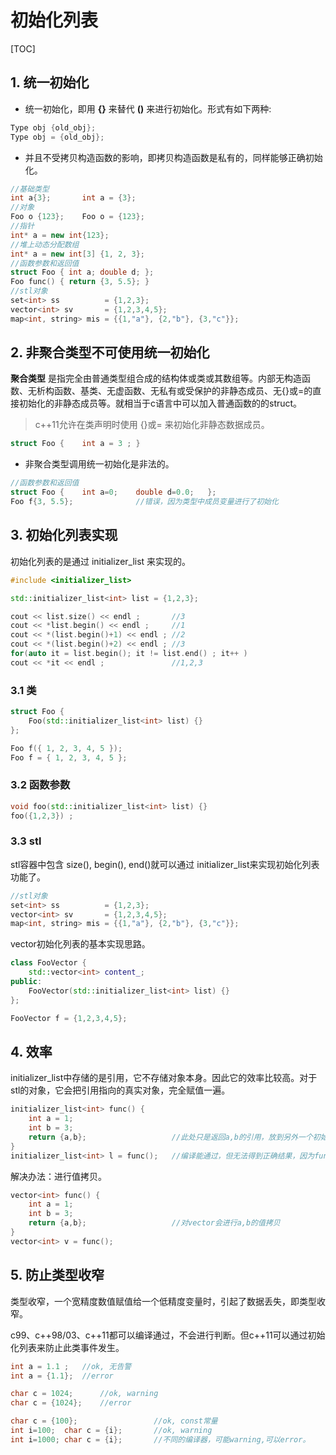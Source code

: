 # 初始化列表

[TOC]

## 1. 统一初始化

- 统一初始化，即用 **{}** 来替代 **()** 来进行初始化。形式有如下两种:

```c++
Type obj {old_obj};
Type obj = {old_obj};
```

- 并且不受拷贝构造函数的影响，即拷贝构造函数是私有的，同样能够正确初始化。

```c++
//基础类型
int a{3};		int a = {3};
//对象
Foo o {123};	Foo o = {123};
//指针
int* a = new int{123};
//堆上动态分配数组
int* a = new int[3] {1, 2, 3};
//函数参数和返回值
struct Foo { int a;	double d; };
Foo func() { return {3, 5.5}; }
//stl对象
set<int> ss			 = {1,2,3};
vector<int> sv		 = {1,2,3,4,5};
map<int, string> mis = {{1,"a"}, {2,"b"}, {3,"c"}};
```

## 2. 非聚合类型不可使用统一初始化

**聚合类型** 是指完全由普通类型组合成的结构体或类或其数组等。内部无构造函数、无析构函数、基类、无虚函数、无私有或受保护的非静态成员、无{}或=的直接初始化的非静态成员等。就相当于c语言中可以加入普通函数的的struct。

> c++11允许在类声明时使用 {}或= 来初始化非静态数据成员。

```c++
struct Foo {	int a = 3 ;	}
```

- 非聚合类型调用统一初始化是非法的。

```c++
//函数参数和返回值
struct Foo {	int a=0;	double d=0.0;	};
Foo	f{3, 5.5};				//错误，因为类型中成员变量进行了初始化
```

## 3. 初始化列表实现

初始化列表的是通过 initializer_list 来实现的。

```c++
#include <initializer_list>

std::initializer_list<int> list = {1,2,3};

cout << list.size() << endl ;		//3
cout << *list.begin() << endl ;		//1
cout << *(list.begin()+1) << endl ;	//2
cout << *(list.begin()+2) << endl ;	//3
for(auto it = list.begin(); it != list.end() ; it++ )
cout << *it << endl ;				//1,2,3
```

### 3.1 类

```cpp
struct Foo {
    Foo(std::initializer_list<int> list) {}
};

Foo f({ 1, 2, 3, 4, 5 });
Foo f = { 1, 2, 3, 4, 5 };
```

### 3.2 函数参数

```c++
void foo(std::initializer_list<int> list) {}
foo({1,2,3}) ;
```

### 3.3 stl

stl容器中包含 size(), begin(), end()就可以通过 initializer_list来实现初始化列表功能了。

```c++
//stl对象
set<int> ss			 = {1,2,3};
vector<int> sv		 = {1,2,3,4,5};
map<int, string> mis = {{1,"a"}, {2,"b"}, {3,"c"}};
```

vector初始化列表的基本实现思路。

```c++
class FooVector {
    std::vector<int> content_;
public:
    FooVector(std::initializer_list<int> list) {}
};

FooVector f = {1,2,3,4,5};
```

## 4. 效率

initializer_list中存储的是引用，它不存储对象本身。因此它的效率比较高。对于stl的对象，它会把引用指向的真实对象，完全赋值一遍。

```c++
initializer_list<int> func() {
    int a = 1;
    int b = 3;
    return {a,b};					//此处只是返回a,b的引用，放到另外一个初始化列表中，并未进行a,b的值拷贝
}
initializer_list<int> l = func();	//编译能通过，但无法得到正确结果，因为func调用结束后，a,b空间都已经释放
```

解决办法：进行值拷贝。

```c++
vector<int> func() {
    int a = 1;
    int b = 3;
    return {a,b};					//对vector会进行a,b的值拷贝
}
vector<int> v = func();
```

## 5. 防止类型收窄

类型收窄，一个宽精度数值赋值给一个低精度变量时，引起了数据丢失，即类型收窄。

c99、c++98/03、c++11都可以编译通过，不会进行判断。但c++11可以通过初始化列表来防止此类事件发生。

```c++
int a = 1.1 ;	//ok, 无告警
int a = {1.1};	//error

char c = 1024;		//ok, warning
char c = {1024};	//error

char c = {100};					//ok, const常量
int i=100;	char c = {i};		//ok, warning
int i=1000;	char c = {i};		//不同的编译器，可能warning,可以error。
```

